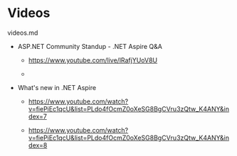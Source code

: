 # Videos

videos.md

*   ASP.NET Community Standup - .NET Aspire Q&A

    *   https://www.youtube.com/live/lRafjYUoV8U

    *   

*   What's new in .NET Aspire

    *   https://www.youtube.com/watch?v=fiePiEc1qcU&list=PLdo4fOcmZ0oXeSG8BgCVru3zQtw_K4ANY&index=7

    *   https://www.youtube.com/watch?v=fiePiEc1qcU&list=PLdo4fOcmZ0oXeSG8BgCVru3zQtw_K4ANY&index=8